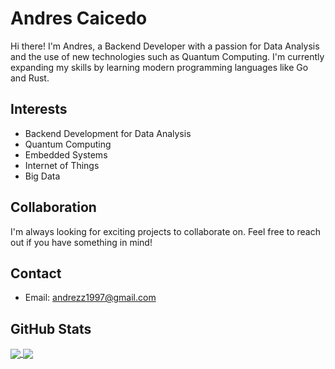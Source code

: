 # Andres Caicedo

Hi there! I'm Andres, a Backend Developer with a passion for Data Analysis and the use of new technologies such as Quantum Computing. I'm currently expanding my skills by learning modern programming languages like Go and Rust.


## Interests
+ Backend Development for Data Analysis
+ Quantum Computing
+ Embedded Systems
+ Internet of Things
+ Big Data

## Collaboration
I'm always looking for exciting projects to collaborate on. Feel free to reach out if you have something in mind!

## Contact
+ Email: andrezz1997@gmail.com

## GitHub Stats
<!---
Kaiser-bit/Kaiser-bit is a ✨ special ✨ repository because its `README.md` (this file) appears on your GitHub profile.
You can click the Preview link to take a look at your changes.
--->

<a href="https://github.com/anuraghazra/github-readme-stats">
  <img align="center" src="https://github-readme-stats.vercel.app/api?username=AndresCdo&show_icons=true&theme=dark" />
</a>
<a href="https://github.com/anuraghazra/convoychat">
  <img align="center" src="https://github-readme-stats.vercel.app/api/top-langs/?username=AndresCdo&layout=compact&theme=dark" />
</a>
